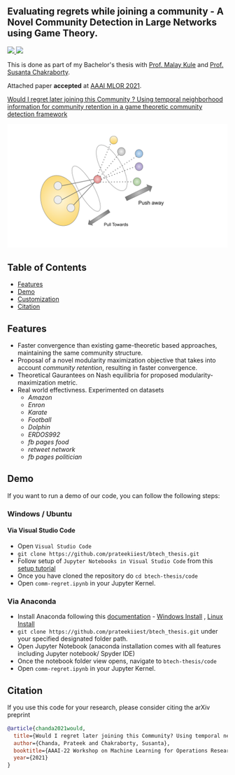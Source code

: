 ## Evaluating regrets while joining a community - A Novel Community Detection in Large Networks using Game Theory.

<p>
  <a href="https://aaai.org/Conferences/AAAI-22/">
    <img src="http://img.shields.io/badge/AAAI-2022-red.svg">
  </a>
  <a href="https://openreview.net/pdf?id=xUBHq0OrgeR"><img src="http://img.shields.io/badge/Paper-PDF-brightgreen.svg"></a>
</p>


This is done as part of my Bachelor's thesis with [Prof. Malay Kule](https://www.iiests.ac.in/IIEST/Faculty/cs-malay) and [Prof. Susanta Chakraborty](https://www.iiests.ac.in/IIEST/Faculty/cs-sc).


Attached paper **accepted** at [AAAI MLOR 2021](https://ml4or22.github.io/).

[Would I regret later joining this Community ? Using temporal neighborhood information for community retention in a game theoretic community detection framework](./files/AAAI_MlrOR.pdf)


![](./Btech%20Thesis%20images.svg)

## Table of Contents

- [Features](#features)
- [Demo](#demo)
- [Customization](#customization)
- [Citation](#citation)


## Features

- Faster convergence than existing game-theoretic based approaches, maintaining the same community structure.
- Proposal of a novel modularity maximization objective that takes into account *community retention*, resulting in faster convergence. 
- Theoretical Gaurantees on Nash equilibria for proposed modularity-maximization metric.
- Real world effectivness. Experimented on datasets
  - *Amazon*
  - *Enron*
  - *Karate*
  - *Football*
  - *Dolphin*
  - *ERDOS992*
  - *fb pages food*
  - *retweet network*
  - *fb pages politician*


## Demo

If you want to run a demo of our code, you can follow the following steps:

### Windows / Ubuntu

#### Via Visual Studio Code

- Open `Visual Studio Code`
- `git clone https://github.com/prateekiiest/btech_thesis.git`
- Follow setup of `Jupyter Notebooks in Visual Studio Code` from this [setup tutorial](https://code.visualstudio.com/docs/datascience/jupyter-notebooks)
- Once you have cloned the repository do `cd btech-thesis/code`
- Open `comm-regret.ipynb` in your Jupyter Kernel.


### Via Anaconda 

- Install Anaconda following this [documentation](https://docs.anaconda.com/anaconda/install/) - [Windows Install](https://docs.anaconda.com/anaconda/install/windows/) , [Linux Install](https://docs.anaconda.com/anaconda/install/linux/)
- `git clone https://github.com/prateekiiest/btech_thesis.git` under your specified designated folder path.
- Open Jupyter Notebook (anaconda installation comes with all features including Jupyter notebook/ Spyder IDE)
- Once the notebook folder view opens, navigate to `btech-thesis/code`
- Open `comm-regret.ipynb` in your Jupyter Kernel.



## Citation

If you use this code for your research, please consider citing the arXiv preprint

```bibtex
@article{chanda2021would,
  title={Would I regret later joining this Community? Using temporal neighborhood information for community retention in a game theoretic community detection framework},
  author={Chanda, Prateek and Chakraborty, Susanta},
  booktitle={AAAI-22 Workshop on Machine Learning for Operations Research},
  year={2021}
}

```

